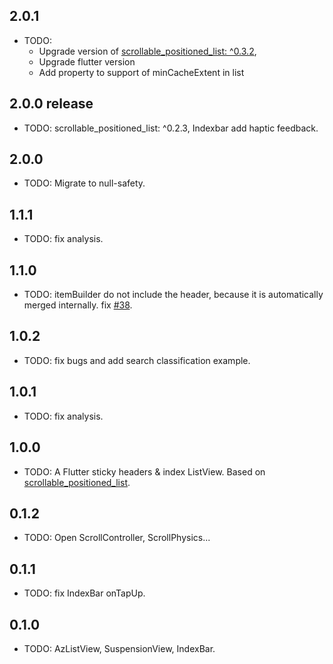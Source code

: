 ## 2.0.1
* TODO: 
  - Upgrade version of [scrollable_positioned_list: ^0.3.2](https://pub.flutter-io.cn/packages/scrollable_positioned_list),
  - Upgrade flutter version
  - Add property to support of minCacheExtent in list

## 2.0.0 release
* TODO: scrollable_positioned_list: ^0.2.3, Indexbar add haptic feedback.

## 2.0.0
* TODO: Migrate to null-safety.

## 1.1.1
* TODO: fix analysis.

## 1.1.0
* TODO: itemBuilder do not include the header, because it is automatically merged internally. fix [#38](https://github.com/flutterchina/azlistview/issues/38).

## 1.0.2
* TODO: fix bugs and add search classification example.

## 1.0.1
* TODO: fix analysis.

## 1.0.0

* TODO: A Flutter sticky headers & index ListView. Based on [scrollable_positioned_list](https://pub.flutter-io.cn/packages/scrollable_positioned_list).

## 0.1.2

* TODO: Open ScrollController, ScrollPhysics...

## 0.1.1

* TODO: fix IndexBar onTapUp.

## 0.1.0

* TODO: AzListView, SuspensionView, IndexBar.
